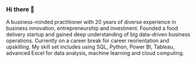### Hi there 👋
A business-minded practitioner with 20 years of diverse experience in business innovation, entrepreneurship and investment. Founded a food delivery startup and gained deep understanding of big data-driven business operations. Currently on a career break for career reorientation and upskilling. My skill set includes using SQL, Python, Power BI, Tableau, advanced Excel for data analysis, machine learning and cloud computing.


<!--
**xufeishao/xufeishao** is a ✨ _special_ ✨ repository because its `README.md` (this file) appears on your GitHub profile.

Here are some ideas to get you started:

- 🔭 I’m currently working on ...
- 🌱 I’m currently learning ...
- 👯 I’m looking to collaborate on ...
- 🤔 I’m looking for help with ...
- 💬 Ask me about ...
- 📫 How to reach me: ...
- 😄 Pronouns: ...
- ⚡ Fun fact: ...
-->
